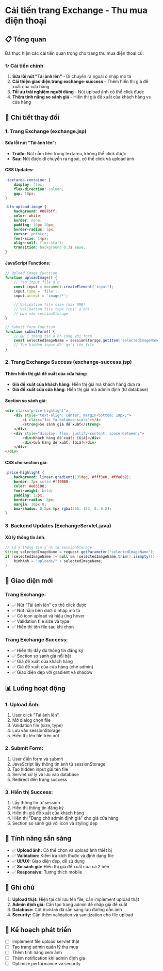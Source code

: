 # Cải tiến trang Exchange - Thu mua điện thoại

## 📋 Tổng quan

Đã thực hiện các cải tiến quan trọng cho trang thu mua điện thoại cũ:

### ✨ Cải tiến chính

1. **Sửa lỗi nút "Tải ảnh lên"** - Di chuyển ra ngoài ô nhập mô tả
2. **Cải thiện giao diện trang exchange-success** - Thêm hiển thị giá đề xuất của cửa hàng
3. **Tối ưu trải nghiệm người dùng** - Nút upload ảnh có thể click được
4. **Thêm tính năng so sánh giá** - Hiển thị giá đề xuất của khách hàng vs cửa hàng

## 🔧 Chi tiết thay đổi

### 1. Trang Exchange (exchange.jsp)

#### **Sửa lỗi nút "Tải ảnh lên":**
- **Trước:** Nút nằm bên trong textarea, không thể click được
- **Sau:** Nút được di chuyển ra ngoài, có thể click và upload ảnh

#### **CSS Updates:**
```css
.textarea-container {
    display: flex;
    flex-direction: column;
    gap: 10px;
}

.btn-upload-image {
    background: #007bff;
    color: white;
    border: none;
    padding: 10px 20px;
    border-radius: 5px;
    cursor: pointer;
    font-size: 14px;
    align-self: flex-start;
    transition: background 0.3s ease;
}
```

#### **JavaScript Functions:**
```javascript
// Upload image function
function uploadImage() {
    // Tạo input file ẩn
    const input = document.createElement('input');
    input.type = 'file';
    input.accept = 'image/*';
    
    // Validation file size (max 5MB)
    // Validation file type (chỉ ảnh)
    // Lưu vào sessionStorage
}

// Submit form function
function submitForm() {
    // Gửi thông tin ảnh cùng với form
    const selectedImageName = sessionStorage.getItem('selectedImageName');
    // Tạo hidden input để gửi tên file
}
```

### 2. Trang Exchange Success (exchange-success.jsp)

#### **Thêm hiển thị giá đề xuất của cửa hàng:**
- **Giá đề xuất của khách hàng:** Hiển thị giá mà khách hàng đưa ra
- **Giá đề xuất của cửa hàng:** Hiển thị giá mà admin định (từ database)

#### **Section so sánh giá:**
```html
<div class="price-highlight">
    <div style="text-align: center; margin-bottom: 10px;">
        <i class="fas fa-balance-scale"></i>
        <strong>So sánh giá đề xuất</strong>
    </div>
    <div style="display: flex; justify-content: space-between;">
        <div>Khách hàng đề xuất: [Giá]</div>
        <div>Cửa hàng đề xuất: [Giá]</div>
    </div>
</div>
```

#### **CSS cho section giá:**
```css
.price-highlight {
    background: linear-gradient(135deg, #fff3e0, #ffe0b2);
    border: 2px solid #ff9800;
    color: #e65100;
    font-weight: bold;
    padding: 12px;
    border-radius: 8px;
    margin: 10px 0;
    box-shadow: 0 2px 8px rgba(255, 152, 0, 0.2);
}
```

### 3. Backend Updates (ExchangeServlet.java)

#### **Xử lý thông tin ảnh:**
```java
// Lấy thông tin ảnh từ sessionStorage
String selectedImageName = request.getParameter("selectedImageName");
if (selectedImageName != null && !selectedImageName.trim().isEmpty()) {
    hinhAnh = "uploads/" + selectedImageName;
}
```

## 🎨 Giao diện mới

### **Trang Exchange:**
- ✅ Nút "Tải ảnh lên" có thể click được
- ✅ Nút nằm bên dưới ô nhập mô tả
- ✅ Có icon upload và hiệu ứng hover
- ✅ Validation file size và type
- ✅ Hiển thị tên file sau khi chọn

### **Trang Exchange Success:**
- ✅ Hiển thị đầy đủ thông tin đăng ký
- ✅ Section so sánh giá nổi bật
- ✅ Giá đề xuất của khách hàng
- ✅ Giá đề xuất của cửa hàng (chờ admin)
- ✅ Giao diện đẹp với gradient và shadow

## 📊 Luồng hoạt động

### **1. Upload Ảnh:**
1. User click "Tải ảnh lên"
2. Mở dialog chọn file
3. Validation file (size, type)
4. Lưu vào sessionStorage
5. Hiển thị tên file trên nút

### **2. Submit Form:**
1. User điền form và submit
2. JavaScript lấy thông tin ảnh từ sessionStorage
3. Tạo hidden input gửi tên file
4. Servlet xử lý và lưu vào database
5. Redirect đến trang success

### **3. Hiển thị Success:**
1. Lấy thông tin từ session
2. Hiển thị thông tin đăng ký
3. Hiển thị giá đề xuất của khách hàng
4. Hiển thị "Đang chờ admin định giá" cho giá cửa hàng
5. Section so sánh giá với icon và styling đẹp

## 🚀 Tính năng sẵn sàng

- ✅ **Upload ảnh:** Có thể chọn và upload ảnh thiết bị
- ✅ **Validation:** Kiểm tra kích thước và định dạng file
- ✅ **UI/UX:** Giao diện đẹp, dễ sử dụng
- ✅ **So sánh giá:** Hiển thị giá đề xuất của cả 2 bên
- ✅ **Responsive:** Tương thích mobile

## 📝 Ghi chú

1. **Upload thật:** Hiện tại chỉ lưu tên file, cần implement upload thật
2. **Admin định giá:** Cần tạo trang admin để nhập giá đề xuất
3. **Database:** Cột `HinhAnh` đã sẵn sàng lưu đường dẫn ảnh
4. **Security:** Cần thêm validation và sanitization cho file upload

## 🎯 Kế hoạch phát triển

- [ ] Implement file upload servlet thật
- [ ] Tạo trang admin quản lý thu mua
- [ ] Thêm tính năng xem ảnh
- [ ] Thêm notification khi admin định giá
- [ ] Optimize performance và security
